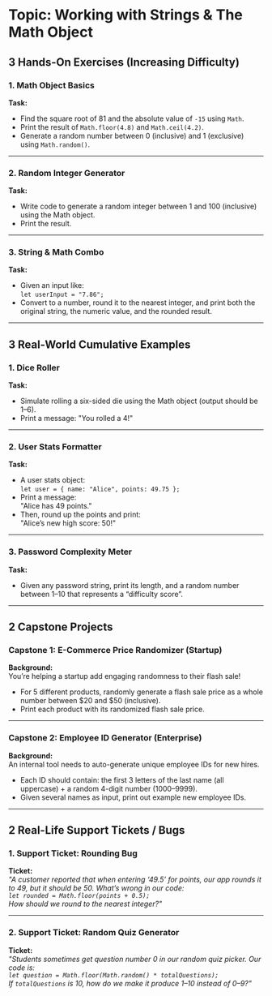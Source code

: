 # Topic: Working with Strings & The Math Object

## 3 Hands-On Exercises (Increasing Difficulty)

### 1. Math Object Basics

**Task:**

- Find the square root of 81 and the absolute value of `-15` using `Math`.
- Print the result of `Math.floor(4.8)` and `Math.ceil(4.2)`.
- Generate a random number between 0 (inclusive) and 1 (exclusive) using `Math.random()`.

---

### 2. Random Integer Generator

**Task:**

- Write code to generate a random integer between 1 and 100 (inclusive) using the Math object.
- Print the result.

---

### 3. String & Math Combo

**Task:**

- Given an input like:  
  `let userInput = "7.86";`
- Convert to a number, round it to the nearest integer, and print both the original string, the numeric value, and the rounded result.

---

## 3 Real-World Cumulative Examples

### 1. Dice Roller

**Task:**

- Simulate rolling a six-sided die using the Math object (output should be 1–6).
- Print a message: "You rolled a 4!"

---

### 2. User Stats Formatter

**Task:**

- A user stats object:  
  `let user = { name: "Alice", points: 49.75 };`
- Print a message:  
  "Alice has 49 points."
- Then, round up the points and print:  
  "Alice’s new high score: 50!"

---

### 3. Password Complexity Meter

**Task:**

- Given any password string, print its length, and a random number between 1–10 that represents a “difficulty score”.

---

## 2 Capstone Projects

### Capstone 1: E-Commerce Price Randomizer (Startup)

**Background:**  
You’re helping a startup add engaging randomness to their flash sale!

- For 5 different products, randomly generate a flash sale price as a whole number between $20 and $50 (inclusive).
- Print each product with its randomized flash sale price.

---

### Capstone 2: Employee ID Generator (Enterprise)

**Background:**  
An internal tool needs to auto-generate unique employee IDs for new hires.

- Each ID should contain: the first 3 letters of the last name (all uppercase) + a random 4-digit number (1000–9999).
- Given several names as input, print out example new employee IDs.

---

## 2 Real-Life Support Tickets / Bugs

### 1. Support Ticket: Rounding Bug

**Ticket:**  
_"A customer reported that when entering ‘49.5’ for points, our app rounds it to 49, but it should be 50. What’s wrong in our code:  
`let rounded = Math.floor(points + 0.5);`  
How should we round to the nearest integer?"_

---

### 2. Support Ticket: Random Quiz Generator

**Ticket:**  
_"Students sometimes get question number 0 in our random quiz picker. Our code is:  
`let question = Math.floor(Math.random() * totalQuestions);`  
If `totalQuestions` is 10, how do we make it produce 1–10 instead of 0–9?"_
